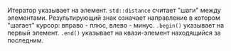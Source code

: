 Итератор указывает на элемент.
```std::distance``` считает "шаги" между элементами.
Результирующий знак означает направление в котором "шагает" курсор: вправо - плюс, влево - минус.
```.begin()``` указывает на первый элемент.
```.end()``` указывает на квази-элемент находящийся за последним.

